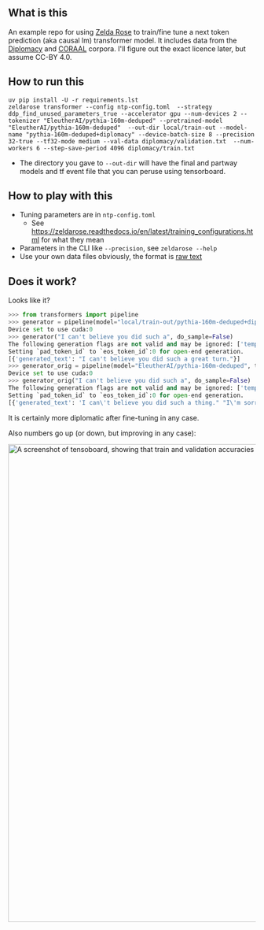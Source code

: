 ## What is this

An example repo for using [Zelda Rose](https://zeldarose.readthedocs.io) to train/fine tune a next token prediction (aka causal lm) transformer model. It includes data from the [Diplomacy](https://github.com/DenisPeskoff/2020_acl_diplomacy/) and [CORAAL](https://oraal.github.io/coraal) corpora. I'll figure out the exact licence later, but assume CC-BY 4.0.

## How to run this

```
uv pip install -U -r requirements.lst
zeldarose transformer --config ntp-config.toml  --strategy ddp_find_unused_parameters_true --accelerator gpu --num-devices 2 --tokenizer "EleutherAI/pythia-160m-deduped" --pretrained-model "EleutherAI/pythia-160m-deduped"  --out-dir local/train-out --model-name "pythia-160m-deduped+diplomacy" --device-batch-size 8 --precision 32-true --tf32-mode medium --val-data diplomacy/validation.txt  --num-workers 6 --step-save-period 4096 diplomacy/train.txt
```

- The directory you gave to `--out-dir` will have the final and partway models and tf event file that you can peruse using tensorboard.

## How to play with this

- Tuning parameters are in `ntp-config.toml`
  - See <https://zeldarose.readthedocs.io/en/latest/training_configurations.html> for what they mean
- Parameters in the CLI like `--precision`, see `zeldarose --help`
- Use your own data files obviously, the format is [raw text](https://zeldarose.readthedocs.io/en/latest/tasks/mlm.html#inputs-and-outputs)


## Does it work?

Looks like it?

```python
>>> from transformers import pipeline
>>> generator = pipeline(model="local/train-out/pythia-160m-deduped+diplomacy", task="text-generation")
Device set to use cuda:0
>>> generator("I can't believe you did such a", do_sample=False)
The following generation flags are not valid and may be ignored: ['temperature']. Set `TRANSFORMERS_VERBOSITY=info` for more details.
Setting `pad_token_id` to `eos_token_id`:0 for open-end generation.
[{'generated_text': "I can't believe you did such a great turn."}]
>>> generator_orig = pipeline(model="EleutherAI/pythia-160m-deduped", task="text-generation")
Device set to use cuda:0
>>> generator_orig("I can't believe you did such a", do_sample=False)
The following generation flags are not valid and may be ignored: ['temperature']. Set `TRANSFORMERS_VERBOSITY=info` for more details.
Setting `pad_token_id` to `eos_token_id`:0 for open-end generation.
[{'generated_text': 'I can\'t believe you did such a thing." "I\'m sorry." "I\'m sorry." "I\'m sorry." "I\'m sorry." "I\'m sorry." "I\'m sorry." "I\'m sorry." "I\'m sorry." "I\'m sorry." "I\'m sorry." "I\'m sorry." "I\'m sorry." "I\'m sorry." "I\'m sorry." "I\'m sorry." "I\'m sorry." "I\'m sorry." "I\'m sorry." "I\'m sorry." "I\'m sorry." "I\'m sorry." "I\'m sorry." "I\'m sorry." "I\'m sorry." "I\'m sorry." "I\'m sorry." "I\'m sorry." "I\'m sorry." "I\'m sorry." "I\'m sorry." "I\'m sorry." "I\'m sorry." "I\'m sorry." "I\'m sorry." "I\'m sorry." "I\'m sorry." "I\'m sorry." "I\'m sorry." "I\'m sorry." "I\'m sorry." "I\'m sorry." "I\'m sorry." "I\'m sorry." "I\'m sorry." "I\'m sorry." "I\'m sorry." "I\'m sorry." "I\'m sorry." "I\'m sorry." "I\'m sorry." "I\'m sorry'}]
```

It is certainly more diplomatic after fine-tuning in any case.

Also numbers go up (or down, but improving in any case):

<img width="1146" height="971" alt="A screenshot of tensoboard, showing that train and validation accuracies go up and loss and perplexities go down while training." src="https://github.com/user-attachments/assets/279e252e-0849-4de9-909f-f71214d58600" />

